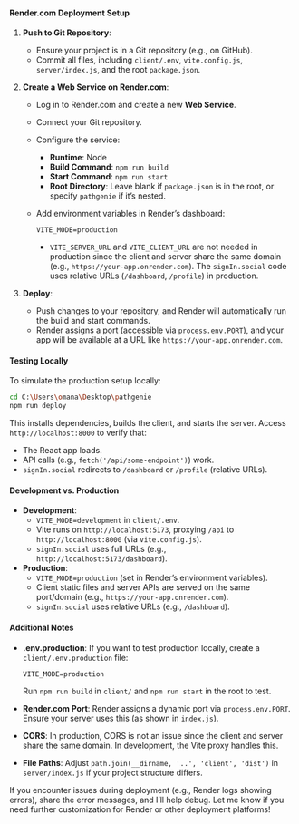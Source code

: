 
#### Render.com Deployment Setup

1. **Push to Git Repository**:

   - Ensure your project is in a Git repository (e.g., on GitHub).
   - Commit all files, including `client/.env`, `vite.config.js`, `server/index.js`, and the root `package.json`.
2. **Create a Web Service on Render.com**:

   - Log in to Render.com and create a new **Web Service**.
   - Connect your Git repository.
   - Configure the service:
     - **Runtime**: Node
     - **Build Command**: `npm run build`
     - **Start Command**: `npm run start`
     - **Root Directory**: Leave blank if `package.json` is in the root, or specify `pathgenie` if it’s nested.
   - Add environment variables in Render’s dashboard:
     ```
     VITE_MODE=production
     ```

     - `VITE_SERVER_URL` and `VITE_CLIENT_URL` are not needed in production since the client and server share the same domain (e.g., `https://your-app.onrender.com`). The `signIn.social` code uses relative URLs (`/dashboard`, `/profile`) in production.
3. **Deploy**:

   - Push changes to your repository, and Render will automatically run the build and start commands.
   - Render assigns a port (accessible via `process.env.PORT`), and your app will be available at a URL like `https://your-app.onrender.com`.

#### Testing Locally

To simulate the production setup locally:

```bash
cd C:\Users\omana\Desktop\pathgenie
npm run deploy
```

This installs dependencies, builds the client, and starts the server. Access `http://localhost:8000` to verify that:

- The React app loads.
- API calls (e.g., `fetch('/api/some-endpoint')`) work.
- `signIn.social` redirects to `/dashboard` or `/profile` (relative URLs).

#### Development vs. Production

- **Development**:
  - `VITE_MODE=development` in `client/.env`.
  - Vite runs on `http://localhost:5173`, proxying `/api` to `http://localhost:8000` (via `vite.config.js`).
  - `signIn.social` uses full URLs (e.g., `http://localhost:5173/dashboard`).
- **Production**:
  - `VITE_MODE=production` (set in Render’s environment variables).
  - Client static files and server APIs are served on the same port/domain (e.g., `https://your-app.onrender.com`).
  - `signIn.social` uses relative URLs (e.g., `/dashboard`).

#### Additional Notes

- **.env.production**: If you want to test production locally, create a `client/.env.production` file:
  ```
  VITE_MODE=production
  ```

  Run `npm run build` in `client/` and `npm run start` in the root to test.
- **Render.com Port**: Render assigns a dynamic port via `process.env.PORT`. Ensure your server uses this (as shown in `index.js`).
- **CORS**: In production, CORS is not an issue since the client and server share the same domain. In development, the Vite proxy handles this.
- **File Paths**: Adjust `path.join(__dirname, '..', 'client', 'dist')` in `server/index.js` if your project structure differs.

If you encounter issues during deployment (e.g., Render logs showing errors), share the error messages, and I’ll help debug. Let me know if you need further customization for Render or other deployment platforms!
